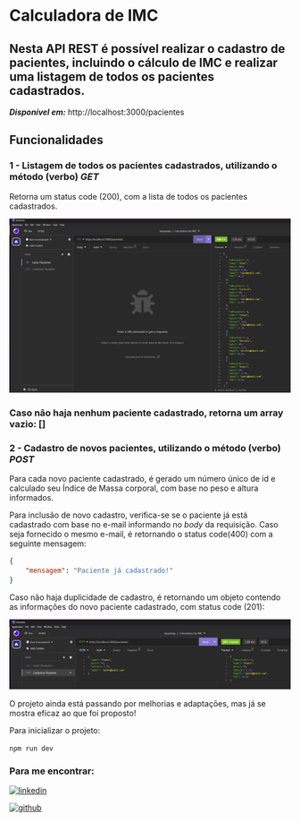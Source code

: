 # Calculadora de IMC
## Nesta API REST é possível realizar o cadastro de pacientes, incluindo o cálculo de IMC e realizar uma listagem de todos os pacientes cadastrados.


***Disponível em:***  http://localhost:3000/pacientes


## Funcionalidades

### 1 - Listagem de todos os pacientes cadastrados, utilizando o método (verbo) ***GET***
Retorna um status code (200), com a lista de todos os pacientes cadastrados.

![](https://github.com/Josialmeidas/calculadoraIMC/blob/main/listagemPacientes.png)

### Caso não haja nenhum paciente cadastrado, retorna um array vazio: []

### 2 - Cadastro de novos pacientes, utilizando o método (verbo) ***POST***
Para cada novo paciente cadastrado, é gerado um número único de id e calculado seu Índice de Massa corporal, com base no peso e altura informados.

Para inclusão de novo cadastro, verifica-se se o paciente já está cadastrado com base no e-mail informando no *body* da requisição.
Caso seja fornecido o mesmo e-mail, é retornando o status code(400) com a seguinte mensagem:

```json
{
	"mensagem": "Paciente já cadastrado!"
}
```

Caso não haja duplicidade de cadastro, é retornando um objeto contendo as informações do novo paciente cadastrado, com status code (201):

![](https://github.com/Josialmeidas/calculadoraIMC/blob/main/cadastroPaciente.png)


O projeto ainda está passando por melhorias e adaptações, mas já se mostra eficaz ao que foi proposto!

Para inicializar o projeto:

```npm run dev```

### Para me encontrar: 

[![linkedin](https://img.shields.io/badge/LinkedIn-0077B5?style=for-the-badge&logo=linkedin&logoColor=white)](https://www.linkedin.com/in/joziane-almeida-dev/)

[![github](https://img.shields.io/badge/GitHub-100000?style=for-the-badge&logo=github&logoColor=white)](https://github.com/Josialmeidas)


